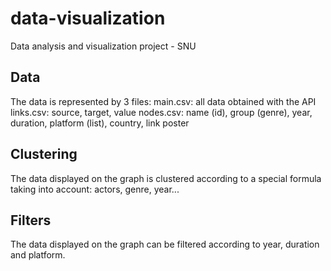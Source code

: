 # data-visualization
Data analysis and visualization project - SNU

## Data
The data is represented by 3 files:
main.csv: all data obtained with the API
links.csv: source, target, value
nodes.csv: name (id), group (genre), year, duration, platform (list), country, link poster

## Clustering
The data displayed on the graph is clustered according to a special formula taking into account:
actors, genre, year...

## Filters
The data displayed on the graph can be filtered according to year, duration and platform.
